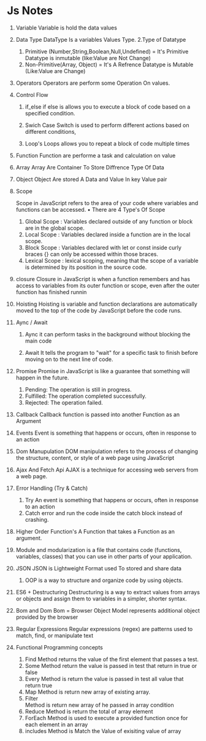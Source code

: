 # Js Notes

1. Variable
   Variable is hold the data values

2. Data Type
   DataType Is a variables Values Type.
   2.Type of Datatype

   1. Primitive (Number,String,Boolean,Null,Undefined) = It's Primitive Datatype is inmutable (like:Value are Not Change)
   2. Non-Primitive(Array, Object) = It's A Refrence Datatype is Mutable (Like:Value are Change)

3. Operators
   Operators are perform some Operation On values.

4. Control Flow

   1. if_else
      if else is allows you to execute a block of code based on a specified condition.

   2. Swich Case
      Switch is used to perform different actions based on different conditions,
   3. Loop's
      Loops allows you to repeat a block of code multiple times

5. Function
   Function are performe a task and calculation on value

6. Array
   Array Are Container To Store Diffrence Type Of Data

7. Object
   Object Are stored A Data and Value In key Value pair

8. Scope

   Scope in JavaScript refers to the area of your code where variables and functions can be accessed.
   • There are 4 Type's Of Scope

   1. Global Scope : Variables declared outside of any function or block are in the global scope.
   2. Local Scope : Variables declared inside a function are in the local scope.
   3. Block Scope : Variables declared with let or const inside curly braces {} can only be accessed within those braces.
   4. Lexical Scope : lexical scoping, meaning that the scope of a variable is determined by its position in the source code.

9. closure
   Closure in JavaScript is when a function remembers and has access to variables from its outer function or scope, even after the outer function has finished runnin

10. Hoisting
    Hoisting is variable and function declarations are automatically moved to the top of the code by JavaScript before the code runs.

11. Aync / Await

    1. Aync it can perform tasks in the background without blocking the main code

    2. Await It tells the program to "wait" for a specific task to finish before moving on to the next line of code.

12. Promise
    Promise in JavaScript is like a guarantee that something will happen in the future.

    1. Pending: The operation is still in progress.
    2. Fulfilled: The operation completed successfully.
    3. Rejected: The operation failed.

13. Callback
    Callback function is passed into another Function as an Argument

14. Events
    Event is something that happens or occurs, often in response to an action

15. Dom Manupulation
    DOM manipulation refers to the process of changing the structure, content, or style of a web page using JavaScript

16. Ajax And Fetch Api
    AJAX is a technique for accessing web servers from a web page.

17. Error Handling (Try & Catch)

    1. Try An event is something that happens or occurs, often in response to an action
    2. Catch error and run the code inside the catch block instead of crashing.

18. Higher Order Function's
    A Function that takes a Function as an argument.

19. Module and modularization
    is a file that contains code (functions, variables, classes) that you can use in other parts of your application.

20. JSON
    JSON is Lightweight Format used To stored and share data

    1. OOP
       is a way to structure and organize code by using objects.

21. ES6 + Destructuring
    Destructuring is a way to extract values from arrays or objects and assign them to variables in a simpler, shorter syntax.

22. Bom and Dom
    Bom = Browser Object Model represents additional object provided by the browser

23. Regular Expressions
    Regular expressions (regex) are patterns used to match, find, or manipulate text

24. Functional Programming concepts
    1. Find
       Method returns the value of the first element that passes a test.
    2. Some
       Method return the value is passed in test that return in true or false
    3. Every
       Method is return the value is passed in test all value that return true
    4. Map
       Method is return new array of existing array.
    5. Filter  
       Method is return new array of he passed in array condition
    6. Reduce
       Method is return the total of array element
    7. ForEach
       Method is used to execute a provided function once for each element in an array
    8. includes
       Method is Match the Value of exisiting value of array
